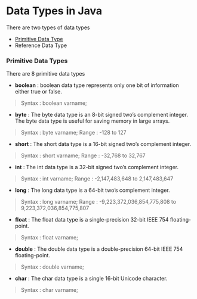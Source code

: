 # Data Types in Java

There are two types of data types 
- [Primitive Data Type](https://github.com/0-jagadeesh-0/Learn-Java-From-Scratch/tree/main/Basics%20of%20Java/Data%20types#primitive-data-types)
- Reference Data Type

### Primitive Data Types

There are 8 primitive data types

- **boolean** : boolean data type represents only one bit of information either true or false.
> Syntax : boolean varname;

- **byte** : The byte data type is an 8-bit signed two’s complement integer. The byte data type is useful for saving memory in large arrays.
> Syntax : byte varname;
> Range : -128 to 127

- **short** : The short data type is a 16-bit signed two’s complement integer.
> Syntax : short varname;
> Range : -32,768 to 32,767

- **int** : The int data type is a 32-bit signed two’s complement integer.
> Syntax : int varname;
> Range : -2,147,483,648 to 2,147,483,647

- **long** : The long data type is a 64-bit two’s complement integer. 
> Syntax : long varname;
> Range : -9,223,372,036,854,775,808 to 9,223,372,036,854,775,807

- **float** : The float data type is a single-precision 32-bit IEEE 754 floating-point.
> Syntax : float varname;

- **double** : The double data type is a double-precision 64-bit IEEE 754 floating-point.
> Syntax : double varname;

- **char** : The char data type is a single 16-bit Unicode character.
> Syntax : char varname;